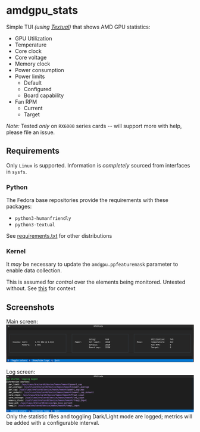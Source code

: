 # amdgpu_stats

Simple TUI _(using [Textual](https://textual.textualize.io/))_ that shows AMD GPU statistics:
- GPU Utilization
- Temperature
- Core clock
- Core voltage
- Memory clock
- Power consumption
- Power limits
    - Default
    - Configured
    - Board capability
 - Fan RPM
    - Current
    - Target

*Note:* Tested _only_ on `RX6000` series cards -- will support more with help, please file an issue.

## Requirements
Only `Linux` is supported. Information is _completely_ sourced from interfaces in `sysfs`.

### Python
The Fedora base repositories provide the requirements with these packages:
 - `python3-humanfriendly`
 - `python3-textual`

See [requirements.txt](requirements.txt) for other distributions

### Kernel
It _may_ be necessary to update the `amdgpu.ppfeaturemask` parameter to enable data collection. 

This is assumed for *control* over the elements being monitored. Untested without. See [this](https://wiki.archlinux.org/title/AMDGPU#Boot_parameter) for context

## Screenshots

Main screen:
![Screenshot of main screen](screens/main.png "Main screen")

Log screen:
![Screenshot of log screen](screens/logging.png "Logging screen")
Only the statistic files and toggling Dark/Light mode are logged; metrics will be added with a configurable interval.
